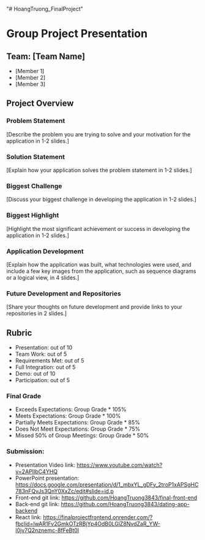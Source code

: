 "# HoangTruong_FinalProject" 
# Group Project Presentation

## Team: [Team Name]

- [Member 1]
- [Member 2]
- [Member 3]

## Project Overview

### Problem Statement

[Describe the problem you are trying to solve and your motivation for the application in 1-2 slides.]

### Solution Statement

[Explain how your application solves the problem statement in 1-2 slides.]

### Biggest Challenge

[Discuss your biggest challenge in developing the application in 1-2 slides.]

### Biggest Highlight

[Highlight the most significant achievement or success in developing the application in 1-2 slides.]

### Application Development

[Explain how the application was built, what technologies were used, and include a few key images from the application, such as sequence diagrams or a logical view, in 4 slides.]

### Future Development and Repositories

[Share your thoughts on future development and provide links to your repositories in 2 slides.]

## Rubric

- Presentation: out of 10
- Team Work: out of 5
- Requirements Met: out of 5
- Full Integration: out of 5
- Demo: out of 10
- Participation: out of 5

### Final Grade

- Exceeds Expectations: Group Grade * 105%
- Meets Expectations: Group Grade * 100%
- Partially Meets Expectations: Group Grade * 85%
- Does Not Meet Expectations: Group Grade * 75%
- Missed 50% of Group Meetings: Group Grade * 50%


### Submission:
- Presentation Video link: https://www.youtube.com/watch?v=2APIIbC4YHQ
- PowerPoint presentation: https://docs.google.com/presentation/d/1_mbxYL_gDFy_2troP1xAPSgHC783nFQvJs3QnY0XxZc/edit#slide=id.p
- Front-end git link: https://github.com/HoangTruong3843/final-front-end
- Back-end git link: https://github.com/HoangTruong3843/dating-app-backend
- React link: https://finalprojectfrontend.onrender.com/?fbclid=IwAR1Fv2GmkOTzRBjYp4OdB0LGlZ8NvdZaR_YW-l0jv7Q2nznemc-8fFeBt0I
